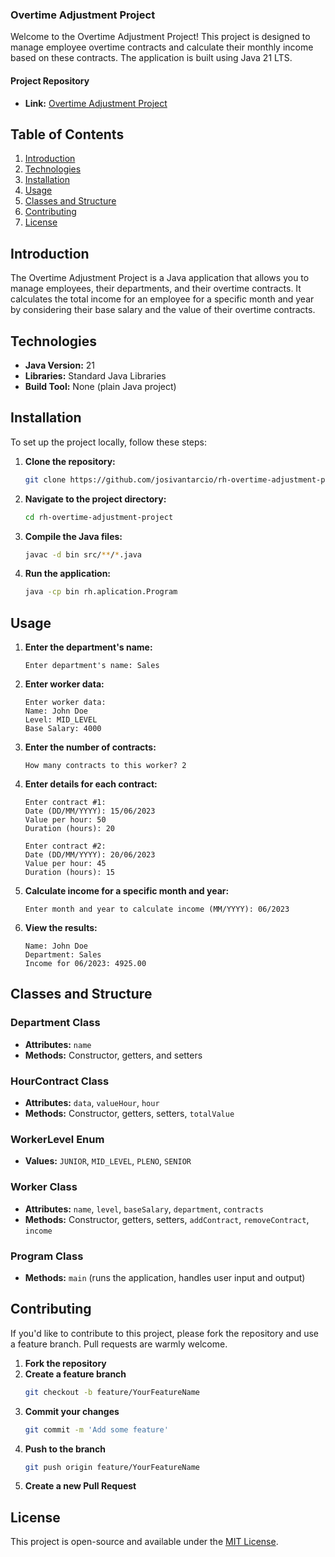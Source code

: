 ### Overtime Adjustment Project

Welcome to the Overtime Adjustment Project! This project is designed to manage employee overtime contracts and calculate their monthly income based on these contracts. The application is built using Java 21 LTS.

#### Project Repository
- **Link:** [Overtime Adjustment Project](https://github.com/josivantarcio/rh-overtime-adjustment-project)

## Table of Contents
1. [Introduction](#introduction)
2. [Technologies](#technologies)
3. [Installation](#installation)
4. [Usage](#usage)
5. [Classes and Structure](#classes-and-structure)
6. [Contributing](#contributing)
7. [License](#license)

## Introduction
The Overtime Adjustment Project is a Java application that allows you to manage employees, their departments, and their overtime contracts. It calculates the total income for an employee for a specific month and year by considering their base salary and the value of their overtime contracts.

## Technologies
- **Java Version:** 21
- **Libraries:** Standard Java Libraries
- **Build Tool:** None (plain Java project)

## Installation
To set up the project locally, follow these steps:

1. **Clone the repository:**
   ```bash
   git clone https://github.com/josivantarcio/rh-overtime-adjustment-project.git
   ```

2. **Navigate to the project directory:**
   ```bash
   cd rh-overtime-adjustment-project
   ```

3. **Compile the Java files:**
   ```bash
   javac -d bin src/**/*.java
   ```

4. **Run the application:**
   ```bash
   java -cp bin rh.aplication.Program
   ```

## Usage
1. **Enter the department's name:**
   ```
   Enter department's name: Sales
   ```

2. **Enter worker data:**
   ```
   Enter worker data:
   Name: John Doe
   Level: MID_LEVEL
   Base Salary: 4000
   ```

3. **Enter the number of contracts:**
   ```
   How many contracts to this worker? 2
   ```

4. **Enter details for each contract:**
   ```
   Enter contract #1:
   Date (DD/MM/YYYY): 15/06/2023
   Value per hour: 50
   Duration (hours): 20

   Enter contract #2:
   Date (DD/MM/YYYY): 20/06/2023
   Value per hour: 45
   Duration (hours): 15
   ```

5. **Calculate income for a specific month and year:**
   ```
   Enter month and year to calculate income (MM/YYYY): 06/2023
   ```

6. **View the results:**
   ```
   Name: John Doe
   Department: Sales
   Income for 06/2023: 4925.00
   ```

## Classes and Structure

### Department Class
- **Attributes:** `name`
- **Methods:** Constructor, getters, and setters

### HourContract Class
- **Attributes:** `data`, `valueHour`, `hour`
- **Methods:** Constructor, getters, setters, `totalValue`

### WorkerLevel Enum
- **Values:** `JUNIOR`, `MID_LEVEL`, `PLENO`, `SENIOR`

### Worker Class
- **Attributes:** `name`, `level`, `baseSalary`, `department`, `contracts`
- **Methods:** Constructor, getters, setters, `addContract`, `removeContract`, `income`

### Program Class
- **Methods:** `main` (runs the application, handles user input and output)

## Contributing
If you'd like to contribute to this project, please fork the repository and use a feature branch. Pull requests are warmly welcome.

1. **Fork the repository**
2. **Create a feature branch**
   ```bash
   git checkout -b feature/YourFeatureName
   ```
3. **Commit your changes**
   ```bash
   git commit -m 'Add some feature'
   ```
4. **Push to the branch**
   ```bash
   git push origin feature/YourFeatureName
   ```
5. **Create a new Pull Request**

## License
This project is open-source and available under the [MIT License](LICENSE).

